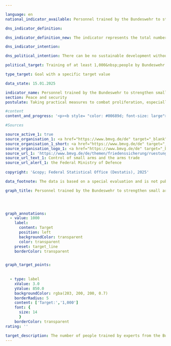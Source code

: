 ```yaml
---

language: en        
national_indicator_available: Personnel trained by the Bundeswehr to strengthen small arms control and ammunition safety        

dns_indicator_definition:         

dns_indicator_definition_new: The indicator represents the total number of people who have been trained by experts from the Bundeswehr since 2024&nbsp;to strengthen the control of small arms and light weapons and related ammunition (including securing, registering and destroying small arms and light weapons) in particularly affected regions of the world.        

dns_indicator_intention:         

dns_political_intention: There can be no sustainable development without peace and no peace without sustainable development &#8209; this is emphasised in the preamble to the 2030&nbsp;Agenda for Sustainable Development. By training personnel to strengthen small arms control and ammunition security, Germany is making a contribution to peacebuilding in a specific area.        

political_target: Training of at least 1,000&nbsp;people by Bundeswehr experts from 2024&nbsp;to 2030        

type_target: Goal with a specific target value        

data_state: 15.01.2025        

indicator_name: Personnel trained by the Bundeswehr to strengthen small arms control and ammunition safety        
section: Peace and security        
postulate: Taking practical measures to combat proliferation, especially of small arms        

#content         
content_and_progress: '<p><b style= "color: #00689d; font-size: large">16.2&nbsp;Personnel trained by the Bundeswehr to strengthen small arms control and ammunition safety</b><br><br>The control of small arms and ammunition is a component of international arms control policy. Inadequate security measures regarding small arms and ammunition can lead to conflict escalation and the illegal proliferation of weapons. Within the framework of its security policy responsibilities, the German Armed Forces (Bundeswehr) participate by deploying experts who train personnel in various regions around the world to strengthen small arms control and ammunition security.<br><br>The indicator shows the number of individuals who have been trained by the Bundeswehr in the fields of small arms control and ammunition security since 2024. The data are based on a special evaluation by the Bundeswehr’s Verification Centre.<br><br>The training covers topics such as storage security, weapon identification, ammunition transport, and documentation. A distinction is made between training in small arms control (identification, documentation, registration) and training in storage and ammunition security (Physical Security and Stockpile Management, PSSM). The latter focuses on the safe storage and transport of ammunition and explosives, as well as safety precautions for ammunition depots, including their distance from civilian settlements. The various training courses last from a few days to several weeks. Approximately 5&nbsp;to 10&nbsp;training events are conducted annually, with around 15&nbsp;to 60&nbsp;participants trained per event. Regional priorities are set annually in coordination with the Federal Foreign Office. Currently, the focus is on Southeast Europe, including Ukraine; West Africa, particularly the ECOWAS region (Economic Community of West African States); and Central Asia.<br><br>In 2024, 182&nbsp;specialists were trained, including 33&nbsp;women and 149&nbsp;men. The politically defined target is to train at least 1,000&nbsp;people in this field between early 2024&nbsp;and the end of 2030. The necessary annual training volume was achieved during the first reporting year in 2024.<br><br>All trained individuals are treated equally in the indicator, regardless of the duration and intensity of their training, which limits the indicator’s explanatory power to some extent. Furthermore, no qualitative conclusions can be drawn from the indicator regarding the type of training or the subsequent practical application of the skills imparted. A revision in the form of retrospective or ongoing monitoring of the content taught&nbsp;–&nbsp;if carried out at all&nbsp;–&nbsp;is not part of the indicator. It is also not possible to determine to what extent or in what manner the trained personnel later contribute to preventing the illegal proliferation of weapons.</p>'                

#Sources        

source_active_1: true
source_organisation_1: <a href="https://www.bmvg.de/de" target="_blank" onclick="return confirm_alert('the Federal Ministry of Defence', 'En')">Federal Ministry of Defence</a>
source_organisation_1_short: <a href="https://www.bmvg.de/de" target="_blank" onclick="return confirm_alert('the Federal Ministry of Defence', 'En')">Federal Ministry of Defence</a>
source_organisation_logo_1: <a href="https://www.bmvg.de/de" target="_blank" onclick="return confirm_alert('the Federal Ministry of Defence', 'En')"><img src="https://dns-indikatoren.de/public/OrgImgEn/bmvg.png" alt="Federal Ministry of Defence" title=" Click here to visit the homepage of the organizationFederal Ministry of Defence" style="height:60px; width:148px; border:transparent"/></a>
source_url_1: 'https://www.bmvg.de/de/themen/friedenssicherung/ruestungskontrolle/kontrolle-der-kleinwaffen-und-des-waffenhandels'
source_url_text_1: Control of small arms and the arms trade
source_url_alert_1: the Federal Ministry of Defence
        
copyright: '&copy; Federal Statistical Office (Destatis), 2025'        

data_footnote: The data is based on a special evaluation and is not publicly accessible.        

graph_title: Personnel trained by the Bundeswehr to strengthen small arms control and ammunition security        

        


graph_annotations:
  - value: 1000
    label:
      content: Target
      position: left
      backgroundColor: transparent
      color: transparent
    preset: target_line
    borderColor: transparent        


graph_target_points:
    
    
  - type: label
    xValue: 3.0
    yValue: 850.0
    backgroundColor: rgba(203, 200, 200, 0.7)
    borderRadius: 5
    content: ['Target:','1,000']
    font: {
      size: 14
      }
    borderColor: transparent                        
rating: ''        

target_description: The number of people trained by experts from the Bundeswehr is to increase to a total of 1,000&nbsp;between 2024&nbsp;and 2030.<br><br>No assessment possible. Too few data points.        
---
```


